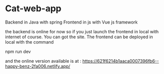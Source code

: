 # Cat-web-app
Backend in Java with spring
Frontend in js with Vue js framework

the backend is online for now so if you just launch the frontend
in local with internet of course. You can got the site.
The frontend can be deployed in local with the command


npm run dev

and the online version available is at : 
https://621f6214b1aaca0007396fb6--happy-benz-2fa006.netlify.app/

